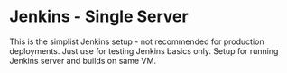 # Jenkins - Single Server

This is the simplist Jenkins setup - not recommended for production deployments. Just use for testing Jenkins basics only. Setup for running Jenkins server and builds on same VM.

```bash

```